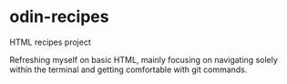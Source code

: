# odin-recipes

HTML recipes project 

Refreshing myself on basic HTML, mainly focusing on navigating solely within the terminal and getting comfortable with git commands.
